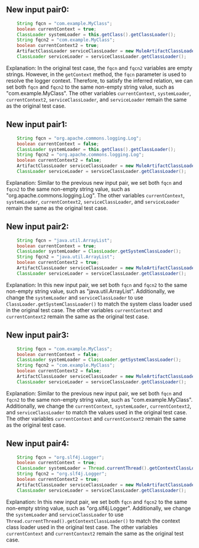 ## New input pair0:
```java
    String fqcn = "com.example.MyClass";
    boolean currentContext = true;
    ClassLoader systemLoader = this.getClass().getClassLoader();
    String fqcn2 = "com.example.MyClass";
    boolean currentContext2 = true;
    ArtifactClassLoader serviceClassLoader = new MuleArtifactClassLoader("test", new ApplicationDescriptor("test"), new URL[0], this.getClass().getClassLoader(), mock(ClassLoaderLookupPolicy.class));
    ClassLoader serviceLoader = serviceClassLoader.getClassLoader();
```

Explanation: In the original test case, the `fqcn` and `fqcn2` variables are empty strings. However, in the `getContext` method, the `fqcn` parameter is used to resolve the logger context. Therefore, to satisfy the inferred relation, we can set both `fqcn` and `fqcn2` to the same non-empty string value, such as "com.example.MyClass". The other variables `currentContext`, `systemLoader`, `currentContext2`, `serviceClassLoader`, and `serviceLoader` remain the same as the original test case.

## New input pair1:
```java
    String fqcn = "org.apache.commons.logging.Log";
    boolean currentContext = false;
    ClassLoader systemLoader = this.getClass().getClassLoader();
    String fqcn2 = "org.apache.commons.logging.Log";
    boolean currentContext2 = false;
    ArtifactClassLoader serviceClassLoader = new MuleArtifactClassLoader("test", new ApplicationDescriptor("test"), new URL[0], this.getClass().getClassLoader(), mock(ClassLoaderLookupPolicy.class));
    ClassLoader serviceLoader = serviceClassLoader.getClassLoader();
```

Explanation: Similar to the previous new input pair, we set both `fqcn` and `fqcn2` to the same non-empty string value, such as "org.apache.commons.logging.Log". The other variables `currentContext`, `systemLoader`, `currentContext2`, `serviceClassLoader`, and `serviceLoader` remain the same as the original test case.

## New input pair2:
```java
    String fqcn = "java.util.ArrayList";
    boolean currentContext = true;
    ClassLoader systemLoader = ClassLoader.getSystemClassLoader();
    String fqcn2 = "java.util.ArrayList";
    boolean currentContext2 = true;
    ArtifactClassLoader serviceClassLoader = new MuleArtifactClassLoader("test", new ApplicationDescriptor("test"), new URL[0], ClassLoader.getSystemClassLoader(), mock(ClassLoaderLookupPolicy.class));
    ClassLoader serviceLoader = serviceClassLoader.getClassLoader();
```

Explanation: In this new input pair, we set both `fqcn` and `fqcn2` to the same non-empty string value, such as "java.util.ArrayList". Additionally, we change the `systemLoader` and `serviceClassLoader` to use `ClassLoader.getSystemClassLoader()` to match the system class loader used in the original test case. The other variables `currentContext` and `currentContext2` remain the same as the original test case.

## New input pair3:
```java
    String fqcn = "com.example.MyClass";
    boolean currentContext = false;
    ClassLoader systemLoader = ClassLoader.getSystemClassLoader();
    String fqcn2 = "com.example.MyClass";
    boolean currentContext2 = false;
    ArtifactClassLoader serviceClassLoader = new MuleArtifactClassLoader("test", new ApplicationDescriptor("test"), new URL[0], ClassLoader.getSystemClassLoader(), mock(ClassLoaderLookupPolicy.class));
    ClassLoader serviceLoader = serviceClassLoader.getClassLoader();
```

Explanation: Similar to the previous new input pair, we set both `fqcn` and `fqcn2` to the same non-empty string value, such as "com.example.MyClass". Additionally, we change the `currentContext`, `systemLoader`, `currentContext2`, and `serviceClassLoader` to match the values used in the original test case. The other variables `currentContext` and `currentContext2` remain the same as the original test case.

## New input pair4:
```java
    String fqcn = "org.slf4j.Logger";
    boolean currentContext = true;
    ClassLoader systemLoader = Thread.currentThread().getContextClassLoader();
    String fqcn2 = "org.slf4j.Logger";
    boolean currentContext2 = true;
    ArtifactClassLoader serviceClassLoader = new MuleArtifactClassLoader("test", new ApplicationDescriptor("test"), new URL[0], Thread.currentThread().getContextClassLoader(), mock(ClassLoaderLookupPolicy.class));
    ClassLoader serviceLoader = serviceClassLoader.getClassLoader();
```

Explanation: In this new input pair, we set both `fqcn` and `fqcn2` to the same non-empty string value, such as "org.slf4j.Logger". Additionally, we change the `systemLoader` and `serviceClassLoader` to use `Thread.currentThread().getContextClassLoader()` to match the context class loader used in the original test case. The other variables `currentContext` and `currentContext2` remain the same as the original test case.